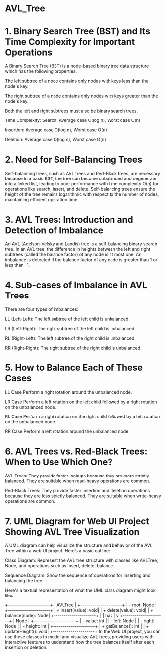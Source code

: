 # AVL_Tree
# 1. Binary Search Tree (BST) and Its Time Complexity for Important Operations
A Binary Search Tree (BST) is a node-based binary tree data structure which has the following properties:

The left subtree of a node contains only nodes with keys less than the node's key.

The right subtree of a node contains only nodes with keys greater than the node's key.

Both the left and right subtrees must also be binary search trees.

Time Complexity:
Search: Average case O(log n), Worst case O(n)

Insertion: Average case O(log n), Worst case O(n)

Deletion: Average case O(log n), Worst case O(n)

# 2. Need for Self-Balancing Trees
Self-balancing trees, such as AVL trees and Red-Black trees, are necessary because in a basic BST, the tree can become unbalanced and degenerate into a linked list, leading to poor performance with time complexity O(n) for operations like search, insert, and delete. Self-balancing trees ensure the height of the tree remains logarithmic with respect to the number of nodes, maintaining efficient operation time.

# 3. AVL Trees: Introduction and Detection of Imbalance
An AVL (Adelson-Velsky and Landis) tree is a self-balancing binary search tree. In an AVL tree, the difference in heights between the left and right subtrees (called the balance factor) of any node is at most one. An imbalance is detected if the balance factor of any node is greater than 1 or less than -1.

# 4. Sub-cases of Imbalance in AVL Trees
There are four types of imbalances:

LL (Left-Left): The left subtree of the left child is unbalanced.

LR (Left-Right): The right subtree of the left child is unbalanced.

RL (Right-Left): The left subtree of the right child is unbalanced.

RR (Right-Right): The right subtree of the right child is unbalanced.

# 5. How to Balance Each of These Cases
LL Case
Perform a right rotation around the unbalanced node.

LR Case
Perform a left rotation on the left child followed by a right rotation on the unbalanced node.

RL Case
Perform a right rotation on the right child followed by a left rotation on the unbalanced node.

RR Case
Perform a left rotation around the unbalanced node.

# 6. AVL Trees vs. Red-Black Trees: When to Use Which One?
AVL Trees: They provide faster lookups because they are more strictly balanced. They are suitable when read-heavy operations are common.

Red-Black Trees: They provide faster insertion and deletion operations because they are less strictly balanced. They are suitable when write-heavy operations are common.

# 7. UML Diagram for Web UI Project Showing AVL Tree Visualization
A UML diagram can help visualize the structure and behavior of the AVL Tree within a web UI project. Here’s a basic outline:

Class Diagram: Represent the AVL tree structure with classes like AVLTree, Node, and operations such as insert, delete, balance.

Sequence Diagram: Show the sequence of operations for inserting and balancing the tree.

Here's a textual representation of what the UML class diagram might look like:

+---------------------+
|      AVLTree        |
+---------------------+
| - root: Node        |
+---------------------+
| + insert(value): void|
| + delete(value): void|
| + balance(node): Node|
+---------------------+
          |
          |
         has
          |
          v
+---------------------+
|        Node         |
+---------------------+
| - value: int        |
| - left: Node        |
| - right: Node       |
| - height: int       |
+---------------------+
| + getBalance(): int |
| + updateHeight(): void|
+---------------------+
In the Web UI project, you can use these classes to model and visualize AVL trees, providing users with interactive features to understand how the tree balances itself after each insertion or deletion.
